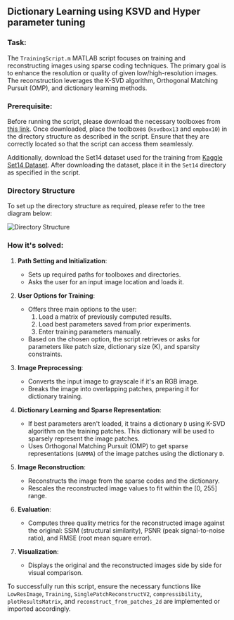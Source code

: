## Dictionary Learning using KSVD and Hyper parameter tuning 

### Task:
The `TrainingScript.m` MATLAB script focuses on training and reconstructing images using sparse coding techniques. The primary goal is to enhance the resolution or quality of given low/high-resolution images. The reconstruction leverages the K-SVD algorithm, Orthogonal Matching Pursuit (OMP), and dictionary learning methods.

### Prerequisite:

Before running the script, please download the necessary toolboxes from [this link](https://csaws.cs.technion.ac.il/~ronrubin/software.html). Once downloaded, place the toolboxes (`ksvdbox13` and `ompbox10`) in the directory structure as described in the script. Ensure that they are correctly located so that the script can access them seamlessly.

Additionally, download the Set14 dataset used for the training from [Kaggle Set14 Dataset](https://www.kaggle.com/datasets/ll01dm/set-5-14-super-resolution-dataset). After downloading the dataset, place it in the `Set14` directory as specified in the script.

### Directory Structure

To set up the directory structure as required, please refer to the tree diagram below:

![Directory Structure](./ksvd/miscellaneous/DirectoryStructure.png)

### How it's solved:

1. **Path Setting and Initialization**:
   - Sets up required paths for toolboxes and directories.
   - Asks the user for an input image location and loads it.

2. **User Options for Training**:
   - Offers three main options to the user:
     1. Load a matrix of previously computed results.
     2. Load best parameters saved from prior experiments.
     3. Enter training parameters manually.
   - Based on the chosen option, the script retrieves or asks for parameters like patch size, dictionary size (K), and sparsity constraints.

3. **Image Preprocessing**:
   - Converts the input image to grayscale if it's an RGB image.
   - Breaks the image into overlapping patches, preparing it for dictionary training.

4. **Dictionary Learning and Sparse Representation**:
   - If best parameters aren't loaded, it trains a dictionary `D` using K-SVD algorithm on the training patches. This dictionary will be used to sparsely represent the image patches.
   - Uses Orthogonal Matching Pursuit (OMP) to get sparse representations (`GAMMA`) of the image patches using the dictionary `D`.

5. **Image Reconstruction**:
   - Reconstructs the image from the sparse codes and the dictionary.
   - Rescales the reconstructed image values to fit within the [0, 255] range.

6. **Evaluation**:
   - Computes three quality metrics for the reconstructed image against the original: SSIM (structural similarity), PSNR (peak signal-to-noise ratio), and RMSE (root mean square error).

7. **Visualization**:
   - Displays the original and the reconstructed images side by side for visual comparison.

To successfully run this script, ensure the necessary functions like `LowResImage`, `Training`, `SinglePatchReconstructV2`, `compressibility`, `plotResultsMatrix`, and `reconstruct_from_patches_2d` are implemented or imported accordingly.